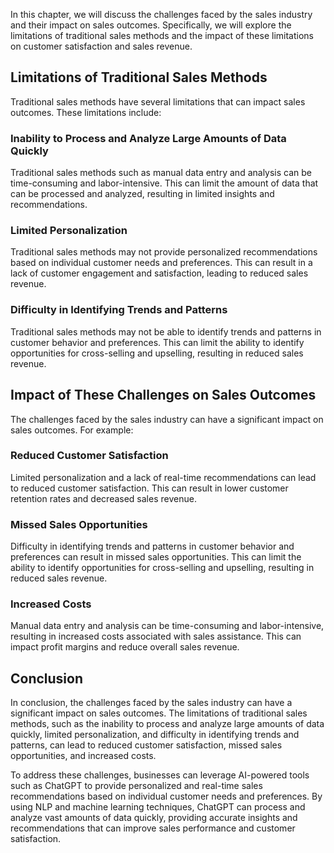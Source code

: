 
In this chapter, we will discuss the challenges faced by the sales industry and their impact on sales outcomes. Specifically, we will explore the limitations of traditional sales methods and the impact of these limitations on customer satisfaction and sales revenue.

Limitations of Traditional Sales Methods
----------------------------------------

Traditional sales methods have several limitations that can impact sales outcomes. These limitations include:

### Inability to Process and Analyze Large Amounts of Data Quickly

Traditional sales methods such as manual data entry and analysis can be time-consuming and labor-intensive. This can limit the amount of data that can be processed and analyzed, resulting in limited insights and recommendations.

### Limited Personalization

Traditional sales methods may not provide personalized recommendations based on individual customer needs and preferences. This can result in a lack of customer engagement and satisfaction, leading to reduced sales revenue.

### Difficulty in Identifying Trends and Patterns

Traditional sales methods may not be able to identify trends and patterns in customer behavior and preferences. This can limit the ability to identify opportunities for cross-selling and upselling, resulting in reduced sales revenue.

Impact of These Challenges on Sales Outcomes
--------------------------------------------

The challenges faced by the sales industry can have a significant impact on sales outcomes. For example:

### Reduced Customer Satisfaction

Limited personalization and a lack of real-time recommendations can lead to reduced customer satisfaction. This can result in lower customer retention rates and decreased sales revenue.

### Missed Sales Opportunities

Difficulty in identifying trends and patterns in customer behavior and preferences can result in missed sales opportunities. This can limit the ability to identify opportunities for cross-selling and upselling, resulting in reduced sales revenue.

### Increased Costs

Manual data entry and analysis can be time-consuming and labor-intensive, resulting in increased costs associated with sales assistance. This can impact profit margins and reduce overall sales revenue.

Conclusion
----------

In conclusion, the challenges faced by the sales industry can have a significant impact on sales outcomes. The limitations of traditional sales methods, such as the inability to process and analyze large amounts of data quickly, limited personalization, and difficulty in identifying trends and patterns, can lead to reduced customer satisfaction, missed sales opportunities, and increased costs.

To address these challenges, businesses can leverage AI-powered tools such as ChatGPT to provide personalized and real-time sales recommendations based on individual customer needs and preferences. By using NLP and machine learning techniques, ChatGPT can process and analyze vast amounts of data quickly, providing accurate insights and recommendations that can improve sales performance and customer satisfaction.
